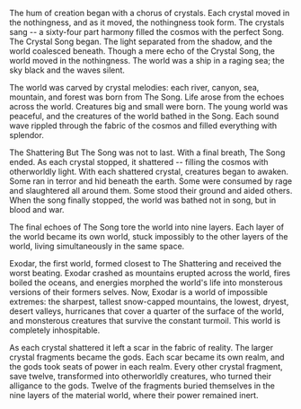 The hum of creation began with a chorus of crystals. Each crystal moved in the nothingness, and as it moved, the nothingness took form. The crystals sang -- a sixty-four part harmony filled the cosmos with the perfect Song. The Crystal Song began. The light separated from the shadow, and the world coalesced beneath. Though a mere echo of the Crystal Song, the world moved in the nothingness. The world was a ship in a raging sea; the sky black and the waves silent.

The world was carved by crystal melodies: each river, canyon, sea, mountain, and forest was born from The Song. Life arose from the echoes across the world. Creatures big and small were born. The young world was peaceful, and the creatures of the world bathed in the Song. Each sound wave rippled through the fabric of the cosmos and filled everything with splendor.

The Shattering
But The Song was not to last. With a final breath, The Song ended. As each crystal stopped, it shattered -- filling the cosmos with otherworldly light. With each shattered crystal, creatures began to awaken. Some ran in terror and hid beneath the earth. Some were consumed by rage and slaughtered all around them. Some stood their ground and aided others. When the song finally stopped, the world was bathed not in song, but in blood and war.

The final echoes of The Song tore the world into nine layers. Each layer of the world became its own world, stuck impossibly to the other layers of the world, living simultaneously in the same space.

Exodar, the first world, formed closest to The Shattering and received the worst beating. Exodar crashed as mountains erupted across the world, fires boiled the oceans, and energies morphed the world's life into monsterous versions of their formers selves. Now, Exodar is a world of impossible extremes: the sharpest, tallest snow-capped mountains, the lowest, dryest, desert valleys, hurricanes that cover a quarter of the surface of the world, and monsterous creatures that survive the constant turmoil. This world is completely inhospitable.

As each crystal shattered it left a scar in the fabric of reality. The larger crystal fragments became the gods. Each scar became its own realm, and the gods took seats of power in each realm. Every other crystal fragment, save twelve, transformed into otherworldly creatures, who turned their alligance to the gods. Twelve of the fragments buried themselves in the nine layers of the material world, where their power remained inert.
